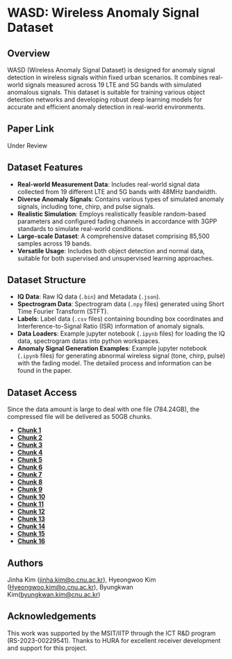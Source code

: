 
# WASD: Wireless Anomaly Signal Dataset

## Overview

WASD (Wireless Anomaly Signal Dataset) is designed for anomaly signal detection in wireless signals within fixed urban scenarios. It combines real-world signals measured across 19 LTE and 5G bands with simulated anomalous signals. This dataset is suitable for training various object detection networks and developing robust deep learning models for accurate and efficient anomaly detection in real-world environments.

## Paper Link
Under Review

## Dataset Features

* **Real-world Measurement Data**: Includes real-world signal data collected from 19 different LTE and 5G bands with 48MHz bandwidth.
* **Diverse Anomaly Signals**: Contains various types of simulated anomaly signals, including tone, chirp, and pulse signals.
* **Realistic Simulation**: Employs realistically feasible random-based parameters and configured fading channels in accordance with 3GPP standards to simulate real-world conditions.
* **Large-scale Dataset**: A comprehensive dataset comprising 85,500 samples across 19 bands.
* **Versatile Usage**: Includes both object detection and normal data, suitable for both supervised and unsupervised learning approaches.

## Dataset Structure

* **IQ Data**: Raw IQ data (`.bin`) and Metadata (`.json`).
* **Spectrogram Data**: Spectrogram data (`.npy` files) generated using Short Time Fourier Transform (STFT). 
* **Labels**: Label data (`.csv` files) containing bounding box coordinates and Interference-to-Signal Ratio (ISR) information of anomaly signals.
* **Data Loaders**: Example jupyter notebook (`.ipynb` files) for loading the IQ data, spectrogram datas into python workspaces.
* **Anomaly Signal Generation Examples**: Example jupyter notebook (`.ipynb` files) for generating abnormal wireless signal (tone, chirp, pulse) with the fading model. The detailed process and information can be found in the paper.

## Dataset Access
Since the data amount is large to deal with one file (784.24GB), the compressed file will be delivered as 50GB chunks.

* [**Chunk 1**](https://drive.google.com/file/d/1055_Mqq3iJJLVsYirFbKue0vz0quemtd/view?usp=drive_link)
* [**Chunk 2**](https://drive.google.com/file/d/1upenUkhVKsFYPYQg494ShImL_CmGgNYz/view?usp=drive_link)
* [**Chunk 3**](https://drive.google.com/file/d/1-7em96OKb4u4f3bOmnKWqq0iEe4bD19L/view?usp=drive_link)
* [**Chunk 4**](https://drive.google.com/file/d/1-8aqUargGx4K7RKx2O1rs-8s2_fH_AcW/view?usp=drive_link)
* [**Chunk 5**](https://drive.google.com/file/d/1-CE2wfaSP_YbT407otkhS8055aF7o4WQ/view?usp=drive_link)
* [**Chunk 6**](https://drive.google.com/file/d/1-PAfbavHwuxadLDEGF_Z-1L98mA8PON_/view?usp=drive_link)
* [**Chunk 7**](https://drive.google.com/file/d/1-PDV_f4nPDJ8e_lfiNmcwHo3THlPvyU2/view?usp=drive_link)
* [**Chunk 8**](https://drive.google.com/file/d/1-U_sTYDjCbRbm5eeK006iardzKrBWin0/view?usp=drive_link)
* [**Chunk 9**](https://drive.google.com/file/d/1-Wi8xFGUZfHc9TYjzXKi2fwf7x1m7Ohu/view?usp=drive_link)
* [**Chunk 10**](https://drive.google.com/file/d/1-_B0sLQ61jJpMn6cOZ0_IMfJ0hRTctiV/view?usp=drive_link)
* [**Chunk 11**](https://drive.google.com/file/d/1-mD1_fsuGHbCXHD1qJWSJWNJdu_-boMZ/view?usp=drive_link)
* [**Chunk 12**](https://drive.google.com/file/d/1-o3vpVnyXtH7Sn1XTrh9qWsm7YEDlYzg/view?usp=drive_link)
* [**Chunk 13**](https://drive.google.com/file/d/1-p11FzRVo39UbC3hmNvJ7kRCb3cjzpKS/view?usp=drive_link)
* [**Chunk 14**](https://drive.google.com/file/d/1-q3CHKay2m4rYgQmyqq6iri1yTxzM08M/view?usp=drive_link)
* [**Chunk 15**](https://drive.google.com/file/d/1-tBtRYcj7R8eSEEjfwogvL5LjMy_Az3i/view?usp=drive_link)
* [**Chunk 16**](https://drive.google.com/file/d/1-wrPQnoMvevT5XlLmAoMzeUeiuodpftp/view?usp=drive_link)

## Authors
Jinha Kim (jinha.kim@o.cnu.ac.kr), Hyeongwoo Kim (Hyeongwoo.kim@o.cnu.ac.kr), Byungkwan Kim(byungkwan.kim@cnu.ac.kr)

## Acknowledgements
This work was supported by the MSIT/IITP through the ICT R&D program (RS-2023-00229541).
Thanks to HURA for excellent receiver development and support for this project.
